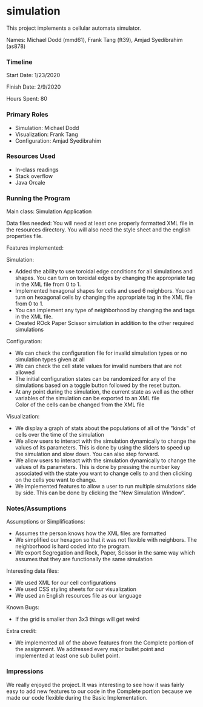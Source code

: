 simulation
====

This project implements a cellular automata simulator.

Names: Michael Dodd (mmd61), Frank Tang (ft39), Amjad Syedibrahim (as878)

### Timeline

Start Date: 1/23/2020

Finish Date: 2/9/2020

Hours Spent: 80

### Primary Roles
* Simulation: Michael Dodd
* Visualization: Frank Tang
* Configuration: Amjad Syedibrahim

### Resources Used
* In-class readings
* Stack overflow
* Java Orcale 

### Running the Program

Main class: Simulation Application

Data files needed: You will need at least one properly formatted XML file in the resources directory. You will also need the style sheet and the english properties file. 

Features implemented:

Simulation:
* Added the ability to use toroidal edge conditions for all simulations and shapes. You can turn on toroidal edges by changing the appropriate tag in the XML file from 0 to 1.
* Implemented hexagonal shapes for cells and used 6 neighbors. You can turn on hexagonal cells by changing the appropriate tag in the XML file from 0 to 1.
* You can implement any type of neighborhood by changing the <neighborColIndex> and <neighborRowIndex> tags in the XML file.
* Created ROck Paper Scissor simulation in addition to the other required simulations

Configuration:
* We can check the configuration file for invalid simulation types or no simulation types given at all
* We can check the cell state values for invalid numbers that are not allowed
* The initial configuration states can be randomized for any of the simulations based on a toggle button followed by the reset button.
* At any point during the simulation, the current state as well as the other variables of the simulation can be exported to an XML file  
Color of the cells can be changed from the XML file

Visualization:
* We display a graph of stats about the populations of all of the "kinds" of cells over the time of the simulation
* We allow users to interact with the simulation dynamically to change the values of its parameters. This is done by using the sliders to speed up the simulation and slow down. You can also step forward.
* We allow users to interact with the simulation dynamically to change the values of its parameters. This is done by pressing the number key associated with the state you want to change cells to and then clicking on the cells you want to change.
* We implemented features to allow a user to run multiple simulations side by side. This can be done by clicking the “New Simulation Window”.




### Notes/Assumptions

Assumptions or Simplifications:
* Assumes the person knows how the XML files are formatted
* We simplified our hexagon so that it was not flexible with neighbors. The neighborhood is hard coded into the program.
* We export Segregation and Rock, Paper, Scissor in the same way which assumes that they are functionally the same simulation 

Interesting data files:
* We used XML for our cell configurations
* We used CSS styling sheets for our visualization
* We used an English resources file as our language 

Known Bugs:
* If the grid is smaller than 3x3 things will get weird

Extra credit:
* We implemented all of the above features from the Complete portion of the assignment. We addressed every major bullet point and implemented at least one sub bullet point.


### Impressions
We really enjoyed the project. It was interesting to see how it was fairly easy to add new features to our code in the Complete portion because we made our code flexible during the Basic Implementation.



